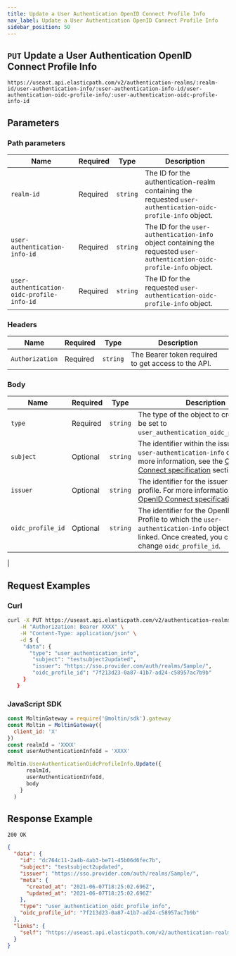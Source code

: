 ```yaml
---
title: Update a User Authentication OpenID Connect Profile Info
nav_label: Update a User Authentication OpenID Connect Profile Info
sidebar_position: 50
---
```


## `PUT` Update a User Authentication OpenID Connect Profile Info

```http
https://useast.api.elasticpath.com/v2/authentication-realms/:realm-id/user-authentication-info/:user-authentication-info-id/user-authentication-oidc-profile-info/:user-authentication-oidc-profile-info-id
```

## Parameters

### Path parameters

| Name | Required | Type | Description |
| --- | --- | --- | --- |
| `realm-id` | Required | `string` | The ID for the authentication-realm containing the requested `user-authentication-oidc-profile-info` object. |
| `user-authentication-info-id` | Required | `string` | The ID for the `user-authentication-info` object containing the requested `user-authentication-oidc-profile-info` object. |
| `user-authentication-oidc-profile-info-id` | Required | `string` | The ID for the requested `user-authentication-oidc-profile-info` object. |

### Headers

| Name | Required | Type | Description |
| --- | --- | --- | --- |
| `Authorization` | Required | `string` | The Bearer token required to get access to the API.  |

### Body

| Name              | Required | Type | Description |
|-------------------| --- | --- | --- |
 `type`            | Required | `string` | The type of the object to create. It must be set to `user_authentication_oidc_profile_info`. |
| `subject`         | Optional | `string` | The identifier within the issuer for the `user-authentication-info` object. For more information, see the [OpenID Connect specification](https://openid.net/specs/openid-connect-core-1_0.html#IDToken) section. |
| `issuer`          | Optional | `string` | The identifier for the issuer of the oidc profile. For more information, see the [OpenID Connect specification](https://openid.net/specs/openid-connect-core-1_0.html#IDToken) section. |
| `oidc_profile_id` | Optional | `string` | The identifier for the OpenID Connect Profile to which the `user-authentication-info` object should be linked. Once created, you cannot change `oidc_profile_id`. |
|

## Request Examples

### Curl

```bash
curl -X PUT https://useast.api.elasticpath.com/v2/authentication-realms/:id/user-authentication-info/:id2/user-authentication-oidc-profile-info/:user-authentication-oidc-profile-info-id/ \
    -H "Authorization: Bearer XXXX" \
    -H "Content-Type: application/json" \
    -d $ {
     "data": {
       "type": "user_authentication_info",
        "subject": "testsubject2updated",
        "issuer": "https://sso.provider.com/auth/realms/Sample/",
        "oidc_profile_id": "7f213d23-0a87-41b7-ad24-c58957ac7b9b"
     }
   }
```

### JavaScript SDK

```javascript
const MoltinGateway = require('@moltin/sdk').gateway
const Moltin = MoltinGateway({
  client_id: 'X'
})
const realmId = 'XXXX'
const userAuthenticationInfoId = 'XXXX'

Moltin.UserAuthenticationOidcProfileInfo.Update({
      realmId,
      userAuthenticationInfoId,
      body
    }
  )
```

## Response Example

`200 OK`


```json
{
  "data": {
    "id": "dc764c11-2a4b-4ab3-be71-45b06d6fec7b",
    "subject": "testsubject2updated",
    "issuer": "https://sso.provider.com/auth/realms/Sample/",
    "meta": {
      "created_at": "2021-06-07T18:25:02.696Z",
      "updated_at": "2021-06-07T18:25:02.696Z"
    },
    "type": "user_authentication_oidc_profile_info",
    "oidc_profile_id": "7f213d23-0a87-41b7-ad24-c58957ac7b9b"
  },
  "links": {
    "self": "https://useast.api.elasticpath.com/v2/authentication-realms/b6cf44b5-5d52-46b8-ae6f-7f28847fb269/user-authentication-info/9738663b-2f64-47e0-b70f-eecd9fb28f53/user-authentication-oidc-profile-info/dc764c11-2a4b-4ab3-be71-45b06d6fec7b"
  }
}
```
